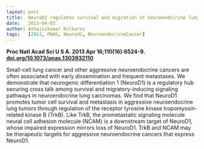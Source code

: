 ```yaml
---
layout: post
title:  NeuroD1 regulates survival and migration of neuroendocrine lung carcinomas via signaling molecules TrkB and NCAM
date:   2013-04-03
author: Ashwinikumar Kulkarni
tags:   [2013, PNAS, Neurod1, NeuroendocrineCancer]
---
```


**Proc Natl Acad Sci U S A. 2013 Apr 16;110(16):6524-9.**<br>
**<a target="_blank" href="https://doi.org/10.1073/pnas.1303932110">doi.org/10.1073/pnas.1303932110</a>**

Small-cell lung cancer and other aggressive neuroendocrine cancers are often
associated with early dissemination and frequent metastases. We demonstrate that
neurogenic differentiation 1 (NeuroD1) is a regulatory hub securing cross talk
among survival and migratory-inducing signaling pathways in neuroendocrine lung
carcinomas. We find that NeuroD1 promotes tumor cell survival and metastasis in
aggressive neuroendocrine lung tumors through regulation of the receptor
tyrosine kinase tropomyosin-related kinase B (TrkB). Like TrkB, the
prometastatic signaling molecule neural cell adhesion molecule (NCAM) is a
downstream target of NeuroD1, whose impaired expression mirrors loss of NeuroD1.
TrkB and NCAM may be therapeutic targets for aggressive neuroendocrine cancers
that express NeuroD1.
